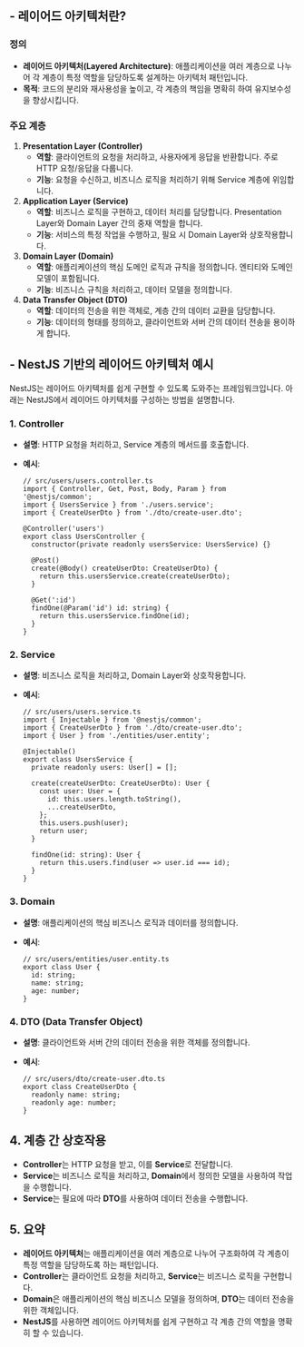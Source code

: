 ## - 레이어드 아키텍처란?

### 정의

- **레이어드 아키텍처(Layered Architecture)**: 애플리케이션을 여러 계층으로 나누어 각 계층이 특정 역할을 담당하도록 설계하는 아키텍처 패턴입니다.
- **목적**: 코드의 분리와 재사용성을 높이고, 각 계층의 책임을 명확히 하여 유지보수성을 향상시킵니다.

### 주요 계층

1. **Presentation Layer (Controller)**
    - **역할**: 클라이언트의 요청을 처리하고, 사용자에게 응답을 반환합니다. 주로 HTTP 요청/응답을 다룹니다.
    - **기능**: 요청을 수신하고, 비즈니스 로직을 처리하기 위해 Service 계층에 위임합니다.
2. **Application Layer (Service)**
    - **역할**: 비즈니스 로직을 구현하고, 데이터 처리를 담당합니다. Presentation Layer와 Domain Layer 간의 중재 역할을 합니다.
    - **기능**: 서비스의 특정 작업을 수행하고, 필요 시 Domain Layer와 상호작용합니다.
3. **Domain Layer (Domain)**
    - **역할**: 애플리케이션의 핵심 도메인 로직과 규칙을 정의합니다. 엔티티와 도메인 모델이 포함됩니다.
    - **기능**: 비즈니스 규칙을 처리하고, 데이터 모델을 정의합니다.
4. **Data Transfer Object (DTO)**
    - **역할**: 데이터의 전송을 위한 객체로, 계층 간의 데이터 교환을 담당합니다.
    - **기능**: 데이터의 형태를 정의하고, 클라이언트와 서버 간의 데이터 전송을 용이하게 합니다.

## - NestJS 기반의 레이어드 아키텍처 예시

NestJS는 레이어드 아키텍처를 쉽게 구현할 수 있도록 도와주는 프레임워크입니다. 아래는 NestJS에서 레이어드 아키텍처를 구성하는 방법을 설명합니다.

### 1. Controller

- **설명**: HTTP 요청을 처리하고, Service 계층의 메서드를 호출합니다.
    
- **예시**:
    
    ```tsx
    // src/users/users.controller.ts
    import { Controller, Get, Post, Body, Param } from '@nestjs/common';
    import { UsersService } from './users.service';
    import { CreateUserDto } from './dto/create-user.dto';
    
    @Controller('users')
    export class UsersController {
      constructor(private readonly usersService: UsersService) {}
    
      @Post()
      create(@Body() createUserDto: CreateUserDto) {
        return this.usersService.create(createUserDto);
      }
    
      @Get(':id')
      findOne(@Param('id') id: string) {
        return this.usersService.findOne(id);
      }
    }
    
    ```
    

### 2. Service

- **설명**: 비즈니스 로직을 처리하고, Domain Layer와 상호작용합니다.
    
- **예시**:
    
    ```tsx
    // src/users/users.service.ts
    import { Injectable } from '@nestjs/common';
    import { CreateUserDto } from './dto/create-user.dto';
    import { User } from './entities/user.entity';
    
    @Injectable()
    export class UsersService {
      private readonly users: User[] = [];
    
      create(createUserDto: CreateUserDto): User {
        const user: User = {
          id: this.users.length.toString(),
          ...createUserDto,
        };
        this.users.push(user);
        return user;
      }
    
      findOne(id: string): User {
        return this.users.find(user => user.id === id);
      }
    }
    
    ```
    

### 3. Domain

- **설명**: 애플리케이션의 핵심 비즈니스 로직과 데이터를 정의합니다.
    
- **예시**:
    
    ```tsx
    // src/users/entities/user.entity.ts
    export class User {
      id: string;
      name: string;
      age: number;
    }
    
    ```
    

### 4. DTO (Data Transfer Object)

- **설명**: 클라이언트와 서버 간의 데이터 전송을 위한 객체를 정의합니다.
    
- **예시**:
    
    ```tsx
    // src/users/dto/create-user.dto.ts
    export class CreateUserDto {
      readonly name: string;
      readonly age: number;
    }
    
    ```
    

## 4. 계층 간 상호작용

- **Controller**는 HTTP 요청을 받고, 이를 **Service**로 전달합니다.
- **Service**는 비즈니스 로직을 처리하고, **Domain**에서 정의한 모델을 사용하여 작업을 수행합니다.
- **Service**는 필요에 따라 **DTO**를 사용하여 데이터 전송을 수행합니다.

## 5. 요약

- **레이어드 아키텍처**는 애플리케이션을 여러 계층으로 나누어 구조화하여 각 계층이 특정 역할을 담당하도록 하는 패턴입니다.
- **Controller**는 클라이언트 요청을 처리하고, **Service**는 비즈니스 로직을 구현합니다.
- **Domain**은 애플리케이션의 핵심 비즈니스 모델을 정의하며, **DTO**는 데이터 전송을 위한 객체입니다.
- **NestJS**를 사용하면 레이어드 아키텍처를 쉽게 구현하고 각 계층 간의 역할을 명확히 할 수 있습니다.